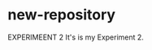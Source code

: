 # new-repository
<!DOCTYPE HTML>
<head>
	EXPERIMEENT 2
</head>
<body>
	It's is my Experiment 2.
</body>
</html>
